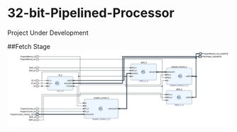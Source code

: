 # 32-bit-Pipelined-Processor

Project Under Development

##Fetch Stage
![](Fetch_stage/Fetch_stage.JPG)
